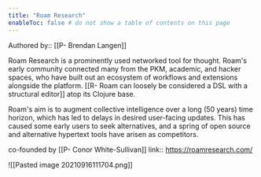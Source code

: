 ```yaml
---
title: "Roam Research"
enableToc: false # do not show a table of contents on this page
---
```

Authored by:: [[P- Brendan Langen]]

Roam Research is a prominently used networked tool for thought. Roam's early community connected many from the PKM, academic, and hacker spaces, who have built out an ecosystem of workflows and extensions alongside the platform. [[R- Roam can loosely be considered a DSL with a structural editor]] atop its Clojure base. 

Roam's aim is to augment collective intelligence over a long (50 years) time horizon, which has led to delays in desired user-facing updates. This has caused some early users to seek alternatives, and a spring of open source and alternative hypertext tools have arisen as competitors. 

co-founded by [[P- Conor White-Sullivan]] 
link:: https://roamresearch.com/

![[Pasted image 20210916111704.png]]

